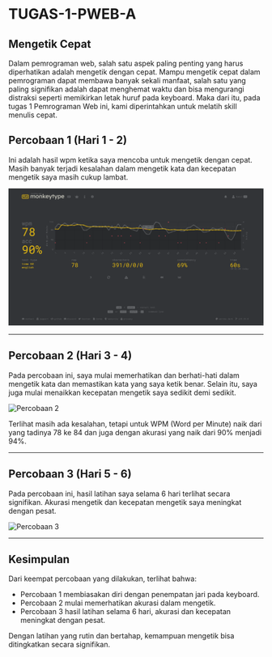 # TUGAS-1-PWEB-A  
## Mengetik Cepat  

Dalam pemrograman web, salah satu aspek paling penting yang harus diperhatikan adalah mengetik dengan cepat. Mampu mengetik cepat dalam pemrograman dapat membawa banyak sekali manfaat, salah satu yang paling signifikan adalah dapat menghemat waktu dan bisa mengurangi distraksi seperti memikirkan letak huruf pada keyboard. Maka dari itu, pada tugas 1 Pemrograman Web ini, kami diperintahkan untuk melatih skill menulis cepat.

## Percobaan 1 (Hari 1 - 2)  
Ini adalah hasil wpm ketika saya mencoba untuk mengetik dengan cepat. Masih banyak terjadi kesalahan dalam mengetik kata dan kecepatan mengetik saya masih cukup lambat.

![Percobaan 1](https://github.com/AkuKubil/TUGAS-PWEB/blob/main/Percobaan%201.png)  

---

## Percobaan 2  (Hari 3 - 4)
Pada percobaan ini, saya mulai memerhatikan dan berhati-hati dalam mengetik kata dan memastikan kata yang saya ketik benar. Selain itu, saya juga mulai menaikkan kecepatan mengetik saya sedikit demi sedikit.

![Percobaan 2](link-gambar-2)  

Terlihat masih ada kesalahan, tetapi untuk WPM (Word per Minute) naik dari yang tadinya 78 ke 84 dan juga dengan akurasi yang naik dari 90% menjadi 94%.  

---

## Percobaan 3  (Hari 5 - 6)
Pada percobaan ini, hasil latihan saya selama 6 hari terlihat secara signifikan. Akurasi mengetik dan kecepatan mengetik saya meningkat dengan pesat.

![Percobaan 3](link-gambar-3)  

---


## Kesimpulan  
Dari keempat percobaan yang dilakukan, terlihat bahwa:  
- Percobaan 1 membiasakan diri dengan penempatan jari pada keyboard.  
- Percobaan 2 mulai memerhatikan akurasi dalam mengetik.  
- Percobaan 3 hasil latihan selama 6 hari, akurasi dan kecepatan meningkat dengan pesat.  

Dengan latihan yang rutin dan bertahap, kemampuan mengetik bisa ditingkatkan secara signifikan.  

